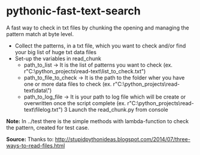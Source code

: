 # pythonic-fast-text-search
  A fast way to check in txt files by chunking the opening and managing the pattern match at byte level.

* Collect the patterns, in a txt file, which you want to check and/or find your big list of huge txt data files
* Set-up the variables in read_chunk
  - path_to_list -> It is the list of patterns you want to check (ex. r"C:\\python_projects\\read-text\\list_to_check.txt")
  - path_to_file_to_check -> It is the path to the folder wher you have one or more data files to check (ex. r"C:\\python_projects\\read-text\\data\\")
  - path_to_log_file -> It is your path to log file which will be create or overwritten once the script complete (ex. r"C:\\python_projects\\read-text\\filelog.txt")
3 Launch the read_chunk.py from console
 
**Note:**
In ../test there is the simple methods with lambda-function to check the pattern, created for test case.

**Source:**
Thanks to: http://stupidpythonideas.blogspot.com/2014/07/three-ways-to-read-files.html

 


